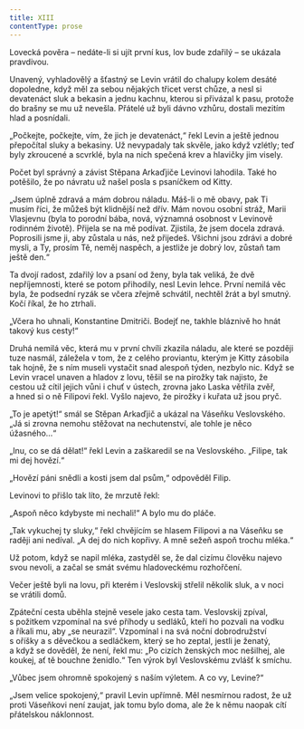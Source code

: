 ```yaml
---
title: XIII
contentType: prose
---
```


<section>

Lovecká pověra – nedáte-li si ujít první kus, lov bude zdařilý – se ukázala pravdivou.

Unavený, vyhladovělý a šťastný se Levin vrátil do chalupy kolem desáté dopoledne, když měl za sebou nějakých třicet verst chůze, a nesl si devatenáct sluk a bekasin a jednu kachnu, kterou si přivázal k pasu, protože do brašny se mu už nevešla. Přátelé už byli dávno vzhůru, dostali mezitím hlad a posnídali.

„Počkejte, počkejte, vím, že jich je devatenáct,“ řekl Levin a ještě jednou přepočítal sluky a bekasiny. Už nevypadaly tak skvěle, jako když vzlétly; teď byly zkroucené a scvrklé, byla na nich spečená krev a hlavičky jim visely.

Počet byl správný a závist Stěpana Arkaďjiče Levinovi lahodila. Také ho potěšilo, že po návratu už našel posla s psaníčkem od Kitty.

„Jsem úplně zdravá a mám dobrou náladu. Máš-li o mě obavy, pak Ti musím říci, že můžeš být klidnější než dřív. Mám novou osobní stráž, Marii Vlasjevnu (byla to porodní bába, nová, významná osobnost v Levinově rodinném životě). Přijela se na mě podívat. Zjistila, že jsem docela zdravá. Poprosili jsme ji, aby zůstala u nás, než přijedeš. Všichni jsou zdrávi a dobré mysli, a Ty, prosím Tě, neměj naspěch, a jestliže je dobrý lov, zůstaň tam ještě den.“

Ta dvojí radost, zdařilý lov a psaní od ženy, byla tak veliká, že dvě nepříjemnosti, které se potom přihodily, nesl Levin lehce. První nemilá věc byla, že podsední ryzák se včera zřejmě schvátil, nechtěl žrát a byl smutný. Kočí říkal, že ho ztrhali.

„Včera ho uhnali, Konstantine Dmitriči. Bodejť ne, takhle bláznivě ho hnát takový kus cesty!“

Druhá nemilá věc, která mu v první chvíli zkazila náladu, ale které se později tuze nasmál, záležela v tom, že z celého proviantu, kterým je Kitty zásobila tak hojně, že s ním museli vystačit snad alespoň týden, nezbylo nic. Když se Levin vracel unaven a hladov z lovu, těšil se na pirožky tak najisto, že cestou už cítil jejich vůni i chuť v ústech, zrovna jako Laska větřila zvěř, a hned si o ně Filipovi řekl. Vyšlo najevo, že pirožky i kuřata už jsou pryč.

„To je apetýt!“ smál se Stěpan Arkaďjič a ukázal na Váseňku Veslovského. „Já si zrovna nemohu stěžovat na nechutenství, ale tohle je něco úžasného…“

„Inu, co se dá dělat!“ řekl Levin a zaškaredil se na Veslovského. „Filipe, tak mi dej hovězí.“

„Hovězí páni snědli a kosti jsem dal psům,“ odpověděl Filip.

Levinovi to přišlo tak líto, že mrzutě řekl:

„Aspoň něco kdybyste mi nechali!“ A bylo mu do pláče.

„Tak vykuchej ty sluky,“ řekl chvějícím se hlasem Filipovi a na Váseňku se raději ani nedíval. „A dej do nich kopřivy. A mně sežeň aspoň trochu mléka.“

Už potom, když se napil mléka, zastyděl se, že dal cizímu člověku najevo svou nevoli, a začal se smát svému hladoveckému rozhořčení.

Večer ještě byli na lovu, při kterém i Veslovskij střelil několik sluk, a v noci se vrátili domů.

Zpáteční cesta uběhla stejně vesele jako cesta tam. Veslovskij zpíval, s požitkem vzpomínal na své příhody u sedláků, kteří ho pozvali na vodku a říkali mu, aby „se neurazil“. Vzpomínal i na svá noční dobrodružství s oříšky a s děvečkou a sedláčkem, který se ho zeptal, jestli je ženatý, a když se dověděl, že není, řekl mu: „Po cizích ženských moc nešilhej, ale koukej, ať tě bouchne ženidlo.“ Ten výrok byl Veslovskému zvlášť k smíchu.

„Vůbec jsem ohromně spokojený s naším výletem. A co vy, Levine?“

„Jsem velice spokojený,“ pravil Levin upřímně. Měl nesmírnou radost, že už proti Váseňkovi není zaujat, jak tomu bylo doma, ale že k němu naopak cítí přátelskou náklonnost.

</section>
